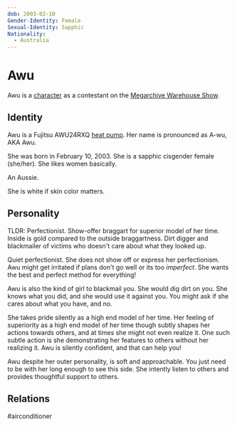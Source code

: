 ```yaml
---
dob: 2003-02-10
Gender-Identity: Female
Sexual-Identity: Sapphic
Nationality:
  - Australia
---
```

# Awu

Awu is a [character](Characters.md) as a contestant on the [Megarchive Warehouse Show](../../../Megarchive%20Warehouse%20Show/Megarchive%20Warehouse%20Show.md).

## Identity

Awu is a Fujitsu AWU24RXQ [heat pump](../../Species/Air%20Conditioners.md). Her name is pronounced as A-wu, AKA Awu.

She was born in February 10, 2003. She is a sapphic cisgender female (she/her). She likes women basically. 

An Aussie.

She is white if skin color matters.

## Personality
TLDR: Perfectionist. Show-offer braggart for superior model of her time. Inside is gold compared to the outside braggartness. Dirt digger and blackmailer of victims who doesn't care about what they looked up.

Quiet perfectionist. She does not show off or express her perfectionism.  Awu might get irritated if plans don't go well or its too *imperfect*. She wants the best and perfect method for everything!

Awu is also the kind of girl to blackmail you. She would dig dirt on you. She knows what you did, and she would use it against you. You might ask if she cares about what you have, and no.

She takes pride silently as a high end model of her time. Her feeling of superiority as a high end model of her time though subtly shapes her actions towards others, and at times she might not even realize it. One such subtle action is she demonstrating her features to others without her realizing it. Awu is silently confident, and that can help you!

Awu despite her outer personality, is soft and approachable. You just need to be with her long enough to see this side. She intently listen to others and provides thoughtful support to others.

## Relations

#airconditioner 